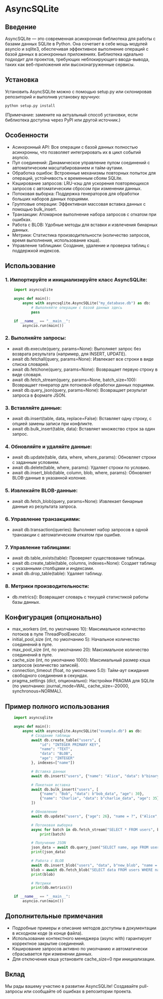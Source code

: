 # AsyncSQLite

## Введение

AsyncSQLite — это современная асинхронная библиотека для работы с базами данных SQLite в Python. Она сочетает в себе мощь модулей asyncio и sqlite3, обеспечивая эффективное выполнение операций с базой данных в асинхронных приложениях. Библиотека идеально подходит для проектов, требующих неблокирующего ввода-вывода, таких как веб-приложения или высоконагруженные сервисы.

## Установка

Установить AsyncSQLite можно с помощью setup.py или склонировав репозиторий и выполнив установку вручную:

    python setup.py install

(Примечание: замените на актуальный способ установки, если библиотека доступна через PyPI или другой источник.)

## Особенности

- Асинхронный API: Все операции с базой данных полностью асинхронны, что позволяет интегрировать их в цикл событий asyncio.
- Пул соединений: Динамическое управление пулом соединений с автоматическим масштабированием и тайм-аутами.
- Обработка ошибок: Встроенные механизмы повторных попыток для операций, устойчивость к временным сбоям SQLite.
- Кэширование запросов: LRU-кэш для ускорения повторяющихся запросов с автоматическим сбросом при изменении данных.
- Потоковая выборка: Поддержка генераторов для обработки больших наборов данных порциями.
- Групповые операции: Эффективная массовая вставка данных с помощью bulk_insert.
- Транзакции: Атомарное выполнение набора запросов с откатом при ошибках.
- Работа с BLOB: Удобные методы для вставки и извлечения бинарных данных.
- Метрики: Статистика производительности (количество запросов, время выполнения, использование кэша).
- Управление таблицами: Создание, удаление и проверка таблиц с поддержкой индексов.

## Использование

### 1. Импортируйте и инициализируйте класс AsyncSQLite:
```py
    import asyncsqlite

    async def main():
        async with asyncsqlite.AsyncSQLite("my_database.db") as db:
            # Выполняйте операции с базой данных здесь
            pass

    if __name__ == "__main__":
        asyncio.run(main())
```

### 2. Выполняйте запросы:
- await db.execute(query, params=None): Выполняет запрос без возврата результата (например, для INSERT, UPDATE).
- await db.fetchall(query, params=None): Извлекает все строки в виде списка словарей.
- await db.fetchone(query, params=None): Возвращает первую строку в виде словаря.
- await db.fetch_stream(query, params=None, batch_size=100): Возвращает генератор для потоковой обработки данных порциями.
- await db.query_json(query, params=None): Возвращает результат запроса в формате JSON.

### 3. Вставляйте данные:
- await db.insert(table, data, replace=False): Вставляет одну строку, с опцией замены записи при конфликте.
- await db.bulk_insert(table, data): Вставляет множество строк за один запрос.

### 4. Обновляйте и удаляйте данные:
- await db.update(table, data, where, where_params): Обновляет строки с заданным условием.
- await db.delete(table, where, params): Удаляет строки по условию.
- await db.insert_blob(table, column, blob, where, params): Обновляет BLOB-данные в указанной колонке.

### 5. Извлекайте BLOB-данные:
- await db.fetch_blob(query, params=None): Извлекает бинарные данные из результата запроса.

### 6. Управление транзакциями:
- await db.transaction(queries): Выполняет набор запросов в одной транзакции с автоматическим откатом при ошибке.

### 7. Управление таблицами:
- await db.table_exists(table): Проверяет существование таблицы.
- await db.create_table(table, columns, indexes=None): Создает таблицу с указанными столбцами и индексами.
- await db.drop_table(table): Удаляет таблицу.

### 8. Метрики производительности:
- db.metrics(): Возвращает словарь с текущей статистикой работы базы данных.

## Конфигурация (опционально)

- max_workers (int, по умолчанию 10): Максимальное количество потоков в пуле ThreadPoolExecutor.
- initial_pool_size (int, по умолчанию 5): Начальное количество соединений в пуле.
- max_pool_size (int, по умолчанию 20): Максимальное количество соединений в пуле.
- cache_size (int, по умолчанию 1000): Максимальный размер кэша запросов (количество записей).
- connection_timeout (float, по умолчанию 5.0): Тайм-аут ожидания свободного соединения в секундах.
- pragma_settings (dict, опционально): Настройки PRAGMA для SQLite (по умолчанию: journal_mode=WAL, cache_size=-20000, synchronous=NORMAL).

## Пример полного использования
```py
    import asyncsqlite

    async def main():
        async with asyncsqlite.AsyncSQLite("example.db") as db:
            # Создание таблицы
            await db.create_table("users", {
                "id": "INTEGER PRIMARY KEY",
                "name": "TEXT",
                "data": "BLOB",
                "age": "INTEGER"
            }, indexes=["name"])

            # Вставка данных
            await db.insert("users", {"name": "Alice", "data": b"binary", "age": 25})

            # Пакетная вставка
            await db.bulk_insert("users", [
                {"name": "Bob", "data": b"bob_data", "age": 30},
                {"name": "Charlie", "data": b"charlie_data", "age": 35}
            ])

            # Обновление
            await db.update("users", {"age": 26}, "name = ?", ("Alice",))

            # Потоковая выборка
            async for batch in db.fetch_stream("SELECT * FROM users", batch_size=2):
                print(batch)

            # Получение JSON
            json_data = await db.query_json("SELECT name, age FROM users")
            print(json_data)

            # Работа с BLOB
            await db.insert_blob("users", "data", b"new_blob", "name = ?", ("Bob",))
            blob = await db.fetch_blob("SELECT data FROM users WHERE name = ?", ("Bob",))
            print(blob)

            # Метрики
            print(db.metrics())

    if __name__ == "__main__":
        asyncio.run(main())
```
## Дополнительные примечания

- Подробные примеры и описание методов доступны в документации в исходном коде (в конце файла).
- Использование контекстного менеджера (async with) гарантирует корректное закрытие соединений.
- Кэширование запросов активно по умолчанию и автоматически сбрасывается при изменении данных.
- Для отключения кэша установите cache_size=0 при инициализации.

## Вклад

Мы рады вашему участию в развитии AsyncSQLite! Создавайте pull-запросы или сообщайте об ошибках в репозитории проекта.
